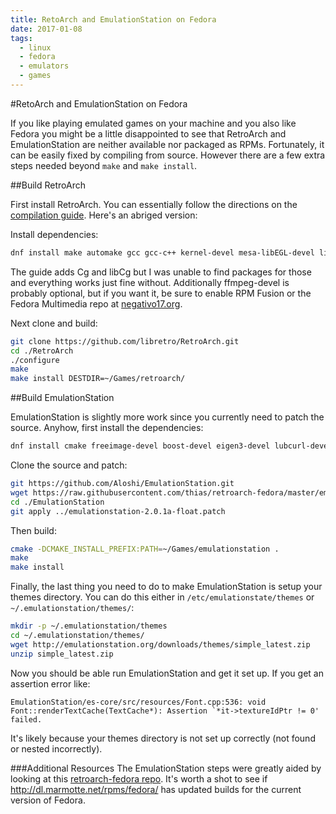 ```yaml
---
title: RetoArch and EmulationStation on Fedora
date: 2017-01-08
tags:
  - linux
  - fedora
  - emulators
  - games
---
```


#RetoArch and EmulationStation on Fedora

If you like playing emulated games on your machine and you also like
Fedora you might be a little disappointed to see that RetroArch and
EmulationStation are neither available nor packaged as RPMs.
Fortunately, it can be easily fixed by compiling from source. However
there are a few extra steps needed beyond `make` and `make install`.


##Build RetroArch

First install RetroArch. You can essentially follow the directions on
the [compilation guide][1]. Here's an abriged version:

Install dependencies:


```bash
dnf install make automake gcc gcc-c++ kernel-devel mesa-libEGL-devel libv4l-devel libxkbcommon-devel mesa-libgbm-devel zlib-devel freetype-devel libxml2-devel ffmpeg-devel SDL2-devel SDL-devel perl-X11-Protocol perl-Net-DBus pulseaudio-libs-devel openal-soft-devel libusb-devel libXinerama-devel
```

The guide adds Cg and libCg but I was unable to find packages for those
and everything works just fine without. Additionally ffmpeg-devel is
probably optional, but if you want it, be sure to enable RPM Fusion or
the Fedora Multimedia repo at [negativo17.org](http://negativo17.org/handbrake/).

Next clone and build:

```bash
git clone https://github.com/libretro/RetroArch.git
cd ./RetroArch
./configure
make
make install DESTDIR=~/Games/retroarch/
```

##Build EmulationStation

EmulationStation is slightly more work since you currently need to patch
the source. Anyhow, first install the dependencies:

```bash
dnf install cmake freeimage-devel boost-devel eigen3-devel lubcurl-devel
```

Clone the source and patch:

```bash
git https://github.com/Aloshi/EmulationStation.git
wget https://raw.githubusercontent.com/thias/retroarch-fedora/master/emulationstation/emulationstation-2.0.1a-float.patch
cd ./EmulationStation
git apply ../emulationstation-2.0.1a-float.patch
```

Then build:

```bash
cmake -DCMAKE_INSTALL_PREFIX:PATH=~/Games/emulationstation .
make
make install
```

Finally, the last thing you need to do to make EmulationStation is setup
your themes directory. You can do this either in
`/etc/emulationstate/themes` or `~/.emulationstation/themes/`:

```bash
mkdir -p ~/.emulationstation/themes
cd ~/.emulationstation/themes/
wget http://emulationstation.org/downloads/themes/simple_latest.zip
unzip simple_latest.zip
```

Now you should be able run EmulationStation and get it set up. If you
get an assertion error like:

```
EmulationStation/es-core/src/resources/Font.cpp:536: void Font::renderTextCache(TextCache*): Assertion `*it->textureIdPtr != 0' failed.
```

It's likely because your themes directory is not set up correctly (not
found or nested incorrectly).

###Additional Resources
The EmulationStation steps were greatly aided by looking at this
[retroarch-fedora repo](https://github.com/thias/retroarch-fedora). It's
worth a shot to see if http://dl.marmotte.net/rpms/fedora/ has updated
builds for the current version of Fedora.

[1]: https://github.com/libretro/RetroArch/wiki/Compilation-guide-(Linux)
